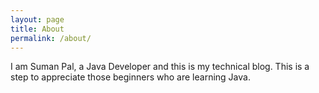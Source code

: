 ```yaml
---
layout: page
title: About
permalink: /about/
---
```


I am Suman Pal, a Java Developer and this is my technical blog. This is a step to appreciate those beginners who are learning Java.